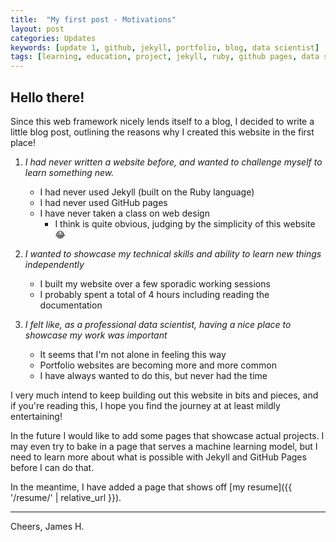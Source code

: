 ```yaml
---
title:  "My first post - Motivations"
layout: post
categories: Updates
keywords: [update 1, github, jekyll, portfolio, blog, data scientist]
tags: [learning, education, project, jekyll, ruby, github pages, data science,]
---
```


## Hello there! 

Since this web framework nicely lends itself to a blog, I decided to write a little 
blog post, outlining the reasons why I created this website in the first place! 

1. _I had never written a website before, and wanted to challenge myself to learn something new._
    - I had never used Jekyll (built on the Ruby language)
    - I had never used GitHub pages
    - I have never taken a class on web design 
      - I think is quite obvious, judging by the simplicity of this website 😂

2. _I wanted to showcase my technical skills and ability to learn new things independently_
    - I built my website over a few sporadic working sessions
    - I probably spent a total of 4 hours including reading the documentation

3. _I felt like, as a professional data scientist, having a nice place to showcase my work was important_
    - It seems that I'm not alone in feeling this way
    - Portfolio websites are becoming more and more common
    - I have always wanted to do this, but never had the time

I very much intend to keep building out this website in bits and pieces, and if you're reading this, I hope you find the journey at at least mildly entertaining!

In the future I would like to add some pages that showcase actual projects. I may even try to bake in a page that serves a machine learning model, but I need to learn more about what is possible with Jekyll and GitHub Pages before I can do that.

In the meantime, I have added a page that shows off [my resume]({{ '/resume/' | relative_url }}).

---
Cheers,
James H.
